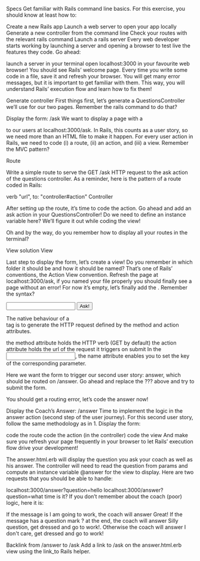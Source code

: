 Specs
Get familiar with Rails command line basics. For this exercise, you should know at least how to:

Create a new Rails app
Launch a web server to open your app locally
Generate a new controller from the command line
Check your routes with the relevant rails command
Launch a rails server
Every web developer starts working by launching a server and opening a browser to test live the features they code. Go ahead:

launch a server in your terminal
open localhost:3000 in your favourite web browser! You should see Rails’ welcome page.
Every time you write some code in a file, save it and refresh your browser. You will get many error messages, but it is important to get familiar with them. This way, you will understand Rails’ execution flow and learn how to fix them!

Generate controller
First things first, let’s generate a QuestionsController we’ll use for our two pages. Remember the rails command to do that?

Display the form: /ask
We want to display a page with a <form> to our users at localhost:3000/ask. In Rails, this counts as a user story, so we need more than an HTML file to make it happen. For every user action in Rails, we need to code (i) a route, (ii) an action, and (iii) a view. Remember the MVC pattern?

Route

Write a simple route to serve the GET /ask HTTP request to the ask action of the questions controller. As a reminder, here is the pattern of a route coded in Rails:

verb "url", to: "controller#action"
Controller

After setting up the route, it’s time to code the action. Go ahead and add an ask action in your QuestionsController! Do we need to define an instance variable here? We’ll figure it out while coding the view!

Oh and by the way, do you remember how to display all your routes in the terminal?

View solution
View

Last step to display the form, let’s create a view! Do you remember in which folder it should be and how it should be named? That’s one of Rails’ conventions, the Action View convention. Refresh the page at localhost:3000/ask, if you named your file properly you should finally see a page without an error! For now it’s empty, let’s finally add the <form>. Remember the syntax?

<form action="???">
  <input type="text" name="???">
  <input type="submit" value="Ask!">
</form>
The native behaviour of a <form> tag is to generate the HTTP request defined by the method and action attributes.

the method attribute holds the HTTP verb (GET by default)
the action attribute holds the url of the request it triggers on submit
In the <input>, the name attribute enables you to set the key of the corresponding parameter.

Here we want the form to trigger our second user story: answer, which should be routed on /answer. Go ahead and replace the ??? above and try to submit the form.

You should get a routing error, let’s code the answer now!

Display the Coach’s Answer: /answer
Time to implement the logic in the answer action (second step of the user journey). For this second user story, follow the same methodology as in 1. Display the form:

code the route
code the action (in the controller)
code the view
And make sure you refresh your page frequently in your browser to let Rails’ execution flow drive your development!

The answer.html.erb will display the question you ask your coach as well as his answer. The controller will need to read the question from params and compute an instance variable @answer for the view to display. Here are two requests that you should be able to handle:

localhost:3000/answer?question=hello
localhost:3000/answer?question=what time is it?
If you don’t remember about the coach (poor) logic, here it is:

If the message is I am going to work, the coach will answer Great!
If the message has a question mark ? at the end, the coach will answer Silly question, get dressed and go to work!.
Otherwise the coach will answer I don't care, get dressed and go to work!

Backlink from /answer to /ask
Add a link to /ask on the answer.html.erb view using the link_to Rails helper.
